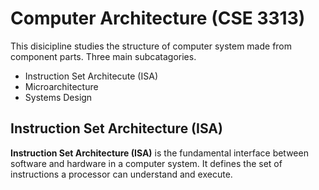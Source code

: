 # Computer Architecture (CSE 3313)
This disicipline studies the structure of computer system made from component parts. Three main subcatagories.

- Instruction Set Architecute (ISA)
- Microarchitecture
- Systems Design



## Instruction Set Architecture (ISA)
<strong>Instruction Set Architecture (ISA)</strong> is the fundamental interface between software and hardware in a computer system. It defines the set of instructions a processor can understand and execute.




